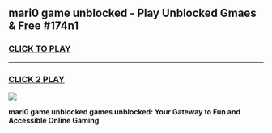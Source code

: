 
## mari0 game unblocked - Play Unblocked Gmaes & Free #174n1
<h3>
<a href="https://news.freeplayer.one?title=mari0_game_unblocked&ref=24F">CLICK TO PLAY</a></h3>
<hr>

<h3>
<a href="https://news.freeplayer.one?title=mari0_game_unblocked&ref=24F">CLICK 2 PLAY</a>
  
</h3>

<a href="https://news.freeplayer.one?title=mari0_game_unblocked&ref=24F/"><img src="https://clearcache.store/games.png"></a>


**mari0 game unblocked games unblocked: Your Gateway to Fun and Accessible Online Gaming**
